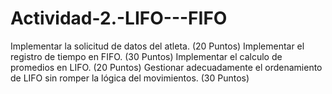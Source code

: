 # Actividad-2.-LIFO---FIFO
Implementar la solicitud de datos del atleta. (20 Puntos) Implementar el registro de tiempo en FIFO. (30 Puntos) Implementar el calculo de promedios en LIFO. (20 Puntos) Gestionar adecuadamente el ordenamiento de LIFO sin romper la lógica del movimientos. (30 Puntos)
